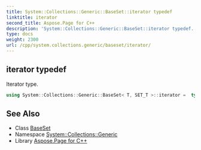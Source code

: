 ```yaml
---
title: System::Collections::Generic::BaseSet::iterator typedef
linktitle: iterator
second_title: Aspose.Page for C++
description: 'System::Collections::Generic::BaseSet::iterator typedef. Iterator type in C++.'
type: docs
weight: 2300
url: /cpp/system.collections.generic/baseset/iterator/
---
```

## iterator typedef


Iterator type.

```cpp
using System::Collections::Generic::BaseSet< T, SET_T >::iterator =  typename set_t::iterator
```

## See Also

* Class [BaseSet](../)
* Namespace [System::Collections::Generic](../../)
* Library [Aspose.Page for C++](../../../)
